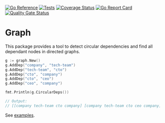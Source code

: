 [![Go Reference](https://pkg.go.dev/badge/github.com/gontainer/graph.svg)](https://pkg.go.dev/github.com/gontainer/graph)
[![Tests](https://github.com/gontainer/graph/actions/workflows/tests.yml/badge.svg)](https://github.com/gontainer/graph/actions/workflows/tests.yml)
[![Coverage Status](https://coveralls.io/repos/github/gontainer/graph/badge.svg?branch=main)](https://coveralls.io/github/gontainer/graph?branch=main)
[![Go Report Card](https://goreportcard.com/badge/github.com/gontainer/graph)](https://goreportcard.com/report/github.com/gontainer/graph)
[![Quality Gate Status](https://sonarcloud.io/api/project_badges/measure?project=gontainer_graph&metric=alert_status)](https://sonarcloud.io/summary/new_code?id=gontainer_graph)

# Graph

This package provides a tool to detect circular dependencies and find all dependant nodes in directed graphs.

```go
g := graph.New()
g.AddDep("company", "tech-team")
g.AddDep("tech-team", "cto")
g.AddDep("cto", "company")
g.AddDep("cto", "ceo")
g.AddDep("ceo", "company")

fmt.Println(g.CircularDeps())

// Output:
// [[company tech-team cto company] [company tech-team cto ceo company]]
```

See [examples](examples_test.go).
